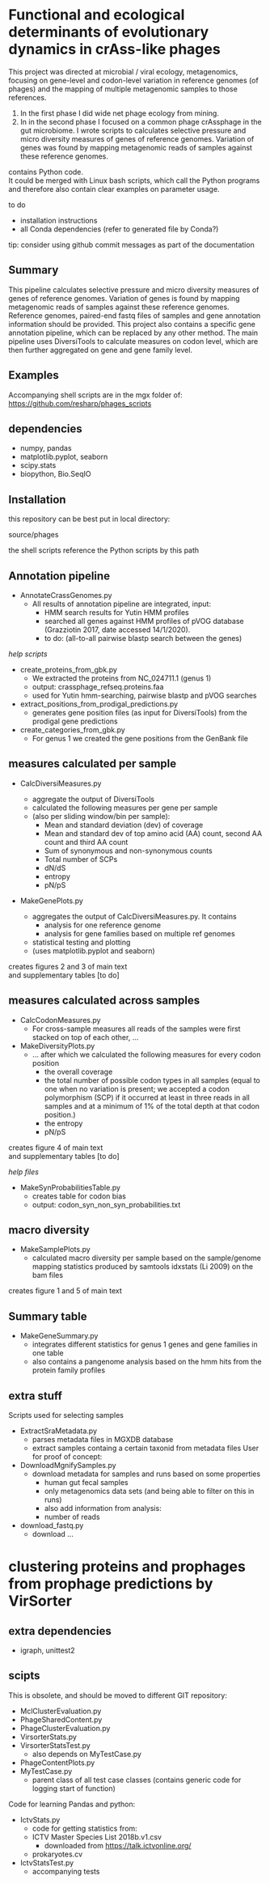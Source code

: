 

# Functional and ecological determinants of evolutionary dynamics in crAss-like phages

This project was directed at microbial / viral ecology, metagenomics, focusing on gene-level and codon-level variation in reference genomes (of phages) and the mapping of multiple metagenomic samples to those references. 

1. In the first phase I did wide net phage ecology from mining.
2. In in the second phase I focused on a common phage crAssphage in the gut microbiome. I wrote scripts to calculates selective pressure and micro diversity measures of genes of reference genomes. Variation of genes was found by mapping metagenomic reads of samples against these reference genomes.


contains Python code.  
It could be merged with Linux bash scripts, which call the Python programs and 
therefore also contain clear examples on parameter usage.

to do
- installation instructions
- all Conda dependencies (refer to generated file by Conda?)

tip: consider using github commit messages as part of the documentation

## Summary
This pipeline calculates selective pressure and micro diversity measures of genes of reference genomes. Variation of genes is found by mapping metagenomic reads of samples against these reference genomes. Reference genomes, paired-end fastq files of samples and gene annotation information should be provided. This project also contains a specific gene annotation pipeline, which can be replaced by any other method.
The main pipeline uses DiversiTools to calculate measures on codon level, which are then further aggregated on gene and gene family level.

## Examples 

Accompanying shell scripts are in the mgx folder of:
https://github.com/resharp/phages_scripts

## dependencies

- numpy, pandas 
- matplotlib.pyplot, seaborn
- scipy.stats
- biopython, Bio.SeqIO

## Installation
this repository can be best put in local directory:

source/phages

the shell scripts reference the Python scripts by this path 

## Annotation pipeline

- AnnotateCrassGenomes.py
    - All results of annotation pipeline are integrated, input:
        - HMM search results for Yutin HMM profiles
        - searched all genes against HMM profiles of pVOG database (Grazziotin 2017, date accessed 14/1/2020).
        - to do: (all-to-all pairwise blastp search between the genes)
   
*help scripts*
- create_proteins_from_gbk.py
    - We extracted the proteins from NC_024711.1 (genus 1)
    - output: crassphage_refseq.proteins.faa
    - used for Yutin hmm-searching, pairwise blastp and pVOG searches 
- extract_positions_from_prodigal_predictions.py
    - generates gene position files (as input for DiversiTools) from the prodigal gene predictions 
- create_categories_from_gbk.py
    - For genus 1 we created the gene positions from the GenBank file
     
## measures calculated per sample

- CalcDiversiMeasures.py
    - aggregate the output of DiversiTools 
    - calculated the following measures per gene per sample 
    - (also per sliding window/bin per sample):
        -	Mean and standard deviation (dev) of coverage
        -	Mean and standard dev of top amino acid (AA) count, second AA count and third AA count
        -	Sum of synonymous and non-synonymous counts
        -	Total number of SCPs 
        -	dN/dS
        -	entropy 
        -	pN/pS
    
- MakeGenePlots.py
    - aggregates the output of CalcDiversiMeasures.py. It contains
        - analysis for one reference genome 
        - analysis for gene families based on multiple ref genomes
    - statistical testing and plotting
    - (uses matplotlib.pyplot and seaborn)

creates figures 2 and 3 of main text      
and supplementary tables [to do]        
        
## measures calculated across samples
- CalcCodonMeasures.py
    - For cross-sample measures all reads of the samples were first stacked on top of each other, ... 
- MakeDiversityPlots.py 
    - ... after which we calculated the following measures for every codon position
        -   the overall coverage
        -	the total number of possible codon types in all samples (equal to one when no variation is present; we accepted a codon polymorphism (SCP) if it occurred at least in three reads  in all samples and at a minimum of 1% of the total depth at that codon position.)
        -	the entropy 
        -	pN/pS   

creates figure 4 of main text  
and supplementary tables [to do]

*help files*
- MakeSynProbabilitiesTable.py
    - creates table for codon bias
    - output: codon_syn_non_syn_probabilities.txt

## macro diversity
- MakeSamplePlots.py
    - calculated  macro diversity per sample based on the sample/genome mapping statistics produced by samtools idxstats (Li 2009) on the bam files

creates figure 1 and 5 of main text

## Summary table
- MakeGeneSummary.py
    - integrates different statistics for genus 1 genes
    and gene families in one table
    - also contains a pangenome analysis based on the hmm hits from the protein family profiles
 
## extra stuff
Scripts used for selecting samples
- ExtractSraMetadata.py
    - parses metadata files in MGXDB database
    - extract samples containg a certain taxonid from metadata files
User for proof of concept:
- DownloadMgnifySamples.py
    - download metadata for samples and runs based on some properties
        - human gut fecal samples
        - only metagenomics data sets (and being able to filter on this in runs)
        - also add information from analysis:
        - number of reads
- download_fastq.py
    - download ...    
 
    
# clustering proteins and prophages from prophage predictions by VirSorter

## extra dependencies
- igraph, unittest2

## scipts

This is obsolete, and should be moved to different GIT repository:
- MclClusterEvaluation.py
- PhageSharedContent.py
- PhageClusterEvaluation.py
- VirsorterStats.py
- VirsorterStatsTest.py
    - also depends on MyTestCase.py
- PhageContentPlots.py
- MyTestCase.py
    - parent class of all test case classes (contains generic code for logging start of function)

Code for learning Pandas and python:
- IctvStats.py
    - code for getting statistics from: 
    - ICTV Master Species List 2018b.v1.csv
        - downloaded from https://talk.ictvonline.org/
    - prokaryotes.cv
- IctvStatsTest.py
    - accompanying tests
